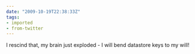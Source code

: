 ```yaml
---
date: "2009-10-19T22:38:33Z"
tags:
- imported
- from-twitter
---
```

I rescind that, my brain just exploded - I will bend datastore keys to my will\!

